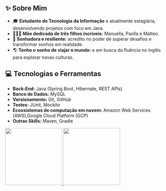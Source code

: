 <section>
    <h2>✨ Sobre Mim</h2>
    <ul>
        <li>🎓 <strong>Estudante de Tecnologia da Informação</strong> e atualmente estagiária, desenvolvendo projetos com foco em Java.</li>
        <li>👩‍👧‍👦 <strong>Mãe dedicada de três filhos incríveis:</strong> Manuella, Paolla e Matteo.</li>
        <li>🌟 <strong>Sonhadora e resiliente:</strong> acredito no poder de superar desafios e transformar sonhos em realidade.</li>
        <li>🌎 <strong> Tenho o sonho de viajar o mundo:</strong> e em busca da fluência no inglês para explorar novas culturas.</li>
    </ul>
</section>

<section>
    <h2>💻 Tecnologias e Ferramentas</h2>
    <ul>
        <li><strong>Back-End:</strong> Java (Spring Boot, Hibernate, REST APIs)</li>
        <li><strong>Banco de Dados:</strong> MySQL</li>
        <li><strong>Versionamento:</strong> Git, GitHub</li>
        <li><strong>Testes:</strong> JUnit, Mockito</li>
        <li><strong>Ecossistemas de computação em nuvem:</strong> Amazon Web Services (AWS),Google Cloud Platform (GCP) </li>
        <li><strong>Outras Skills:</strong> Maven, Gradle </li>
    </ul>
</section>
          
<div>
<a href="https://github.com/MichelleRodriguesS">
<img loading="lazy" height="180em" src="https://github-readme-stats.vercel.app/api/top-langs/?username=MichelleRodriguesS&layout=compact&langs_count=7&theme=dracula"/>
<img loading="lazy" height="180em" src="https://github-readme-stats.vercel.app/api?username=MichelleRodriguesS&show_icons=true&theme=dracula&include_all_commits=true&count_private=true"/>
</div>
